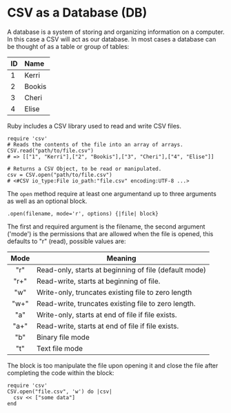 # CSV as a Database (DB)

A database is a system of storing and organizing information on a computer. In this case a CSV will act as our database. In most cases a database can be thought of as a table or group of tables:

| ID | Name    |
:----|:--------|
| 1  | Kerri   |
| 2  | Bookis  |
| 3  | Cheri   |
| 4  | Elise   |

Ruby includes a CSV library used to read and write CSV files.

    require 'csv'
    # Reads the contents of the file into an array of arrays.
    CSV.read("path/to/file.csv")
    # => [["1", "Kerri"],["2", "Bookis"],["3", "Cheri"],["4", "Elise"]]

    # Returns a CSV Object, to be read or manipulated.
    csv = CSV.open("path/to/file.csv")
    # <#CSV io_type:File io_path:"file.csv" encoding:UTF-8 ...> 

The `open` method require at least one argumentand up to three arguments as well as an optional block. 

    .open(filename, mode='r', options) {|file| block}
    
The first and required argument is the filename, the second argument ('mode') is the permissions that are allowed when the file is opened, this defaults to "r" (read), possible values are: 

|Mode |  Meaning
|:---:|---------------------------------------------------------|
|"r"  |  Read-only, starts at beginning of file  (default mode) |
|"r+" |  Read-write, starts at beginning of file.               |
|"w"  |  Write-only, truncates existing file to zero length     |
|"w+" |  Read-write, truncates existing file to zero length.    |
|"a"  |  Write-only, starts at end of file if file exists.      |
|"a+" |  Read-write, starts at end of file if file exists.      |
| "b" |  Binary file mode                                       |
| "t" |  Text file mode                                         |

The block is too manipulate the file upon opening it and close the file after completing the code within the block:

    require 'csv'
    CSV.open("file.csv", 'w') do |csv|
      csv << ["some data"]
    end